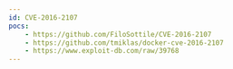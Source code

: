 ```yaml
---
id: CVE-2016-2107
pocs:
    - https://github.com/FiloSottile/CVE-2016-2107
    - https://github.com/tmiklas/docker-cve-2016-2107
    - https://www.exploit-db.com/raw/39768
---
```

